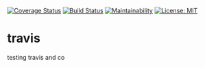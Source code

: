 [![Coverage Status](https://coveralls.io/repos/github/victor-nach/travis/badge.svg?branch=ft-setup-dev-environment)](https://coveralls.io/github/victor-nach/travis?branch=ft-setup-dev-environment) [![Build Status](https://travis-ci.com/victor-nach/travis.svg?branch=develop)](https://travis-ci.com/victor-nach/travis) [![Maintainability](https://api.codeclimate.com/v1/badges/55eaccdfad069799efca/maintainability)](https://codeclimate.com/github/victor-nach/travis/maintainability) [![License: MIT](https://img.shields.io/badge/License-MIT-yellow.svg)](https://opensource.org/licenses/MIT)
# travis
testing travis and co
